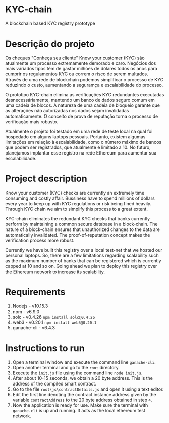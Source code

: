 # KYC-chain

A blockchain based KYC registry prototype

# Descrição do projeto

Os cheques "Conheça seu cliente" Know your customer (KYC) são atualmente um processo extremamente demorado e caro. Negócios dos mais váriados tipos têm de gastar milhões de dólares todos os anos para cumprir os regulamentos KYC ou correm o risco de serem multados. Através de uma rede de blockchain podemos simplificar o processo de KYC reduzindo o custo, aumentando a seguramça e escalabilidade do processo.

O prototipo KYC-chain elimina as verificações KYC redundantes executadas desnecessáriamente, mantendo um banco de dados seguro comum em uma cadeia de blocos. A natureza de uma cadeia de bloqueio garante que as alterações não autorizadas nos dados sejam invalidadas automaticamente. O conceito de prova de reputação torna o processo de verificação mais robusto.

Atualmente o projeto foi testado em uma rede de teste local na qual foi hospedado em alguns laptops pessoais. Portanto, existem algumas limitações em relação à escalabilidade, como o número máximo de bancos que podem ser registrados, que atualmente é limitado a 10. No futuro, planejamos implantar esse registro na rede Ethereum para aumentar sua escalabilidade.

# Project description

Know your customer (KYC) checks are currently an extremely time consuming and costly affair. Bussiness have to spend millions of dollars every year to keep up with KYC regulations or risk being fined heavily. Through KYC chain we aim to simplify this process to a great extent.

KYC-chain eliminates the redundant KYC checks that banks currently perform by maintaining a common secure database in a block-chain. The nature of a block-chain ensures that unauthorized changes to the data are automatically invalidated. The proof-of-reputation concept makes the verification process more robust.

Currently we have built this registry over a local test-net that we hosted our personal laptops. So, there are a few limitations regarding scalability such as the maximum number of banks that can be registered which is currently capped at 10 and so on. Going ahead we plan to deploy this registry over the Ethereum network to increase its scalability.

# Requirements
1. Nodejs - v10.15.3
2. npm - v6.9.0
3. solc - v0.4.26 `npm install solc@0.4.26`
4. web3 - v0.20.1 `npm install web3@0.20.1`
5. ganache-cli - v6.4.3

# Instructions to run
1. Open a terminal window and execute the command line `ganache-cli`.
2. Open another terminal and go to the `root` directory.
3. Execute the `init.js` file using the command line `node init.js`.
4. After about 10-15 seconds, we obtain a 20 byte address. This is the address of the compiled smart contract.
5. Go to the file `root\js\contractDetails.js` and open it using a text editor.
6. Edit the first line denoting the contract instance address given by the variable `contractAddress` to the 20 byte address obtained in step `4`.
7. Now the application is ready for use. Make sure the terminal with `ganache-cli` is up and running. It acts as the local ethereum test network.  

